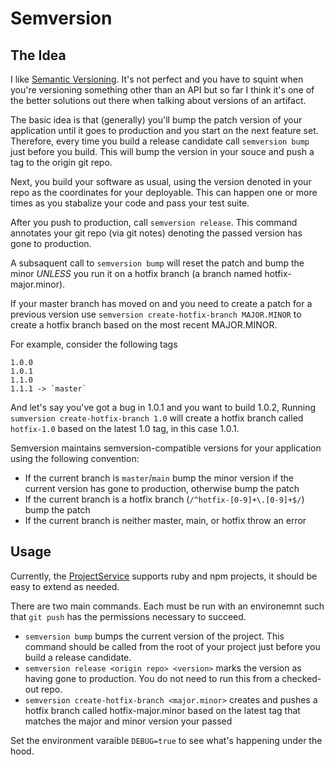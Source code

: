 # Semversion

## The Idea

I like [Semantic Versioning](https://semver.org/).  It's not perfect and you have to squint when you're versioning something other than an API but so far I think it's one of the better solutions out there when talking about versions of an artifact.

The basic idea is that (generally) you'll bump the patch version of your application until it goes to production and you start on the next feature set.  Therefore, every time you build a release candidate call `semversion bump` just before you build.  This will bump the version in your souce and push a tag to the origin git repo.

Next, you build your software as usual, using the version denoted in your repo as the coordinates for your deployable.  This can happen one or more times as you stabalize your code and pass your test suite.

After you push to production, call `semversion release`.  This command annotates your git repo (via git notes) denoting the passed version has gone to production.

A subsaquent call to `semversion bump` will reset the patch and bump the minor *UNLESS* you run it on a hotfix branch (a branch named hotfix-major.minor).

If your master branch has moved on and you need to create a patch for a previous version use `semversion create-hotfix-branch MAJOR.MINOR` to create a hotfix branch based on the most recent MAJOR.MINOR.

For example, consider the following tags

```
1.0.0
1.0.1
1.1.0
1.1.1 -> `master`
```

And let's say you've got a bug in 1.0.1 and you want to build 1.0.2, Running `sumversion create-hotfix-branch 1.0` will create a hotfix branch called `hotfix-1.0` based on the latest 1.0 tag, in this case 1.0.1.

Semversion maintains semversion-compatible versions for your application using the following convention:

* If the current branch is `master`/`main` bump the minor version if the current version has gone to production, otherwise bump the patch
* If the current branch is a hotfix branch (`/^hotfix-[0-9]+\.[0-9]+$/`) bump the patch
* If the current branch is neither master, main, or hotfix throw an error

## Usage

Currently, the [ProjectService](lib/semversion/project_service.rb) supports ruby and npm projects, it should be easy to extend as needed.

There are two main commands.  Each must be run with an environemnt such that `git push` has the permissions necessary to succeed.

* `semversion bump` bumps the current version of the project.  This command should be called from the root of your project just before you build a release candidate.
* `semversion release <origin repo> <version>` marks the version as having gone to production.  You do not need to run this from a checked-out repo.
* `semversion create-hotfix-branch <major.minor>` creates and pushes a hotfix branch called hotfix-major.minor based on the latest tag that matches the major and minor version your passed

Set the environment varaible `DEBUG=true` to see what's happening under the hood.
